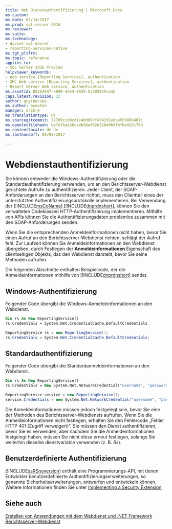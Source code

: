```yaml
---
title: Web Dienstauthentifizierung | Microsoft Docs
ms.custom: 
ms.date: 03/14/2017
ms.prod: sql-server-2016
ms.reviewer: 
ms.suite: 
ms.technology:
- docset-sql-devref
- reporting-services-native
ms.tgt_pltfrm: 
ms.topic: reference
applies_to:
- SQL Server 2016 Preview
helpviewer_keywords:
- Web service [Reporting Services], authentication
- XML Web service [Reporting Services], authentication
- Report Server Web service, authentication
ms.assetid: 852b4947-a090-4e54-8555-5a503945ceab
caps.latest.revision: 33
author: guyinacube
ms.author: asaxton
manager: erikre
ms.translationtype: HT
ms.sourcegitcommit: 727d9ccd8cd1e40d89cfe74291edae92988b407c
ms.openlocfilehash: be7e76aa26ca4b94afd2e32b40b9fbfbe92b170d
ms.contentlocale: de-de
ms.lasthandoff: 08/09/2017

---
```

# <a name="web-service-authentication"></a>Webdienstauthentifizierung
  Sie können entweder die Windows-Authentifizierung oder die Standardauthentifizierung verwenden, um an den Berichtsserver-Webdienst gerichtete Aufrufe zu authentifizieren. Jeder Client, der SOAP-Anforderungen an den Berichtsserver richtet, muss den Clientteil eines der unterstützten Authentifizierungsprotokolle implementieren. Bei Verwendung der [!INCLUDE[msCoName](../../../includes/msconame-md.md)] [!INCLUDE[dnprdnshort](../../../includes/dnprdnshort-md.md)], können Sie den verwalteten Codeklassen HTTP-Authentifizierung implementieren. Mithilfe von APIs können Sie die Authentifizierungsdaten problemlos zusammen mit den SOAP-Anforderungen senden.  
  
 Wenn Sie die entsprechenden Anmeldeinformationen nicht haben, bevor Sie einen Aufruf an den Berichtsserver-Webdienst richten, schlägt der Aufruf fehl. Zur Laufzeit können Sie Anmeldeinformationen an den Webdienst übergeben, durch Festlegen der **Anmeldeinformationen** Eigenschaft des clientseitigen Objekts, das den Webdienst darstellt, bevor Sie seine Methoden aufrufen.  
  
 Die folgenden Abschnitte enthalten Beispielcode, der die Anmeldeinformationen mithilfe von [!INCLUDE[dnprdnshort](../../../includes/dnprdnshort-md.md)] sendet.  
  
## <a name="windows-authentication"></a>Windows-Authentifizierung  
 Folgender Code übergibt die Windows-Anmeldeinformationen an den Webdienst.  
  
```vb  
Dim rs As New ReportingService()  
rs.Credentials = System.Net.CredentialCache.DefaultCredentials  
```  
  
```csharp  
ReportingService rs = new ReportingService();  
rs.Credentials = System.Net.CredentialCache.DefaultCredentials;  
```  
  
## <a name="basic-authentication"></a>Standardauthentifizierung  
 Folgender Code übergibt die Standardanmeldeinformationen an den Webdienst.  
  
```vb  
Dim rs As New ReportingService()  
rs.Credentials = New System.Net.NetworkCredential("username", "password", "domain")  
```  
  
```csharp  
ReportingService service = new ReportingService();  
service.Credentials = new System.Net.NetworkCredential("username", "password", "domain");  
```  
  
 Die Anmeldeinformationen müssen jedoch festgelegt sein, bevor Sie eine der Methoden des Berichtsserver-Webdiensts aufrufen. Wenn Sie die Anmeldeinformationen nicht festlegen, erhalten Sie den Fehlercode „Fehler HTTP 401 (Zugriff verweigert)“. Sie müssen den Dienst authentifizieren, bevor Sie es verwenden, aber nachdem Sie die Anmeldeinformationen festgelegt haben, müssen Sie nicht diese erneut festlegen, solange Sie weiterhin dieselbe dienstvariable verwenden (z. B. *Rs*).  
  
## <a name="custom-authentication"></a>Benutzerdefinierte Authentifizierung  
 [!INCLUDE[ssRSnoversion](../../../includes/ssrsnoversion-md.md)] enthält eine Programmierungs-API, mit denen Entwickler benutzerdefinierte Authentifizierungserweiterungen, so genannte Sicherheitserweiterungen, entwerfen und entwickeln können. Weitere Informationen finden Sie unter [Implementing a Security Extension](../../../reporting-services/extensions/security-extension/implementing-a-security-extension.md).  
  
## <a name="see-also"></a>Siehe auch  
 [Erstellen von Anwendungen mit dem Webdienst und .NET Framework](../../../reporting-services/report-server-web-service/net-framework/building-applications-using-the-web-service-and-the-net-framework.md)   
 [Berichtsserver-Webdienst](../../../reporting-services/report-server-web-service/report-server-web-service.md)  
  
  
